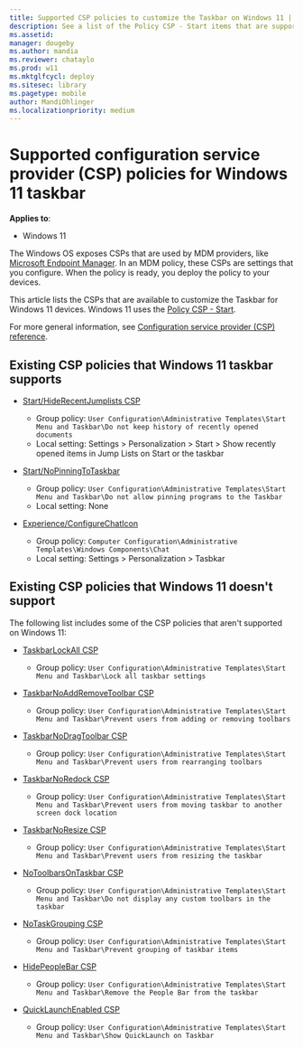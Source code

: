 ```yaml
---
title: Supported CSP policies to customize the Taskbar on Windows 11 | Microsoft Docs
description: See a list of the Policy CSP - Start items that are supported on Windows 11 to customize the Taskbar.
ms.assetid: 
manager: dougeby
ms.author: mandia
ms.reviewer: chataylo
ms.prod: w11
ms.mktglfcycl: deploy
ms.sitesec: library
ms.pagetype: mobile
author: MandiOhlinger
ms.localizationpriority: medium
---
```


# Supported configuration service provider (CSP) policies for Windows 11 taskbar

**Applies to**:

- Windows 11

The Windows OS exposes CSPs that are used by MDM providers, like [Microsoft Endpoint Manager](/mem/endpoint-manager-overview). In an MDM policy, these CSPs are settings that you configure. When the policy is ready, you deploy the policy to your devices.

This article lists the CSPs that are available to customize the Taskbar for Windows 11 devices. Windows 11 uses the [Policy CSP - Start](/windows/client-management/mdm/policy-csp-start).

For more general information, see [Configuration service provider (CSP) reference](/windows/client-management/mdm/configuration-service-provider-reference).

## Existing CSP policies that Windows 11 taskbar supports

- [Start/HideRecentJumplists CSP](/windows/client-management/mdm/policy-csp-start#start-hiderecentjumplists)
  - Group policy: `User Configuration\Administrative Templates\Start Menu and Taskbar\Do not keep history of recently opened documents`
  - Local setting: Settings > Personalization > Start > Show recently opened items in Jump Lists on Start or the taskbar

- [Start/NoPinningToTaskbar](/windows/client-management/mdm/policy-csp-start#start-nopinningtotaskbar)
  - Group policy: `User Configuration\Administrative Templates\Start Menu and Taskbar\Do not allow pinning programs to the Taskbar`
  - Local setting: None

- [Experience/ConfigureChatIcon](/windows/client-management/mdm/policy-csp-experience#experience-configurechaticonvisibilityonthetaskbar)
  - Group policy: `Computer Configuration\Administrative Templates\Windows Components\Chat`
  - Local setting: Settings > Personalization > Tasbkar

## Existing CSP policies that Windows 11 doesn't support

The following list includes some of the CSP policies that aren't supported on Windows 11:

- [TaskbarLockAll CSP](/windows/client-management/mdm/policy-csp-admx-taskbar#admx-taskbar-taskbarlockall)
  - Group policy: `User Configuration\Administrative Templates\Start Menu and Taskbar\Lock all taskbar settings`

- [TaskbarNoAddRemoveToolbar CSP](/windows/client-management/mdm/policy-csp-admx-taskbar#admx-taskbar-taskbarnoaddremovetoolbar)
  - Group policy: `User Configuration\Administrative Templates\Start Menu and Taskbar\Prevent users from adding or removing toolbars`

- [TaskbarNoDragToolbar CSP](/windows/client-management/mdm/policy-csp-admx-taskbar#admx-taskbar-taskbarnodragtoolbar)
  - Group policy: `User Configuration\Administrative Templates\Start Menu and Taskbar\Prevent users from rearranging toolbars`

- [TaskbarNoRedock CSP](/windows/client-management/mdm/policy-csp-admx-taskbar#admx-taskbar-taskbarnoredock)
  - Group policy: `User Configuration\Administrative Templates\Start Menu and Taskbar\Prevent users from moving taskbar to another screen dock location`

- [TaskbarNoResize CSP](/windows/client-management/mdm/policy-csp-admx-taskbar#admx-taskbar-taskbarnoresize)
  - Group policy: `User Configuration\Administrative Templates\Start Menu and Taskbar\Prevent users from resizing the taskbar`

- [NoToolbarsOnTaskbar CSP](/windows/client-management/mdm/policy-csp-admx-startmenu#admx-startmenu-notoolbarsontaskbar)
  - Group policy: `User Configuration\Administrative Templates\Start Menu and Taskbar\Do not display any custom toolbars in the taskbar`

- [NoTaskGrouping CSP](/windows/client-management/mdm/policy-csp-admx-startmenu#admx-startmenu-notaskgrouping)
  - Group policy: `User Configuration\Administrative Templates\Start Menu and Taskbar\Prevent grouping of taskbar items`

- [HidePeopleBar CSP](/windows/client-management/mdm/policy-csp-start#start-hidepeoplebar)
  - Group policy: `User Configuration\Administrative Templates\Start Menu and Taskbar\Remove the People Bar from the taskbar`

- [QuickLaunchEnabled CSP](/windows/client-management/mdm/policy-csp-admx-startmenu#admx-startmenu-quicklaunchenabled)
  - Group policy: `User Configuration\Administrative Templates\Start Menu and Taskbar\Show QuickLaunch on Taskbar`
